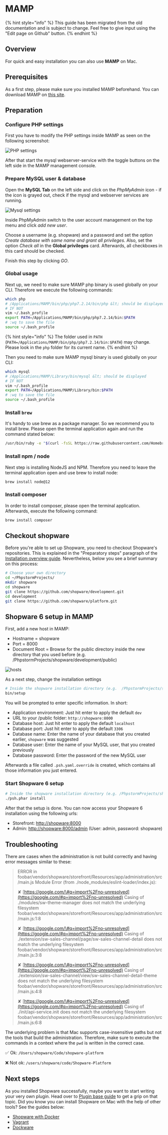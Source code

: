 # MAMP

{% hint style="info" %}
This guide has been migrated from the old documentation and is subject to change. Feel free to give input using the "Edit page on Github" button.
{% endhint %}

## Overview

For quick and easy installation you can also use **MAMP** on Mac.

## Prerequisites

As a first step, please make sure you installed MAMP beforehand. You can download MAMP on [this site](https://www.mamp.info/en/downloads/).

## Preparation

### Configure PHP settings

First you have to modify the PHP settings inside MAMP as seen on the following screenshot:

![PHP settings](../../.gitbook/assets/10-mac-os-x-php.png)

After that start the mysql webserver-service with the toggle buttons on the left side in the MAMP management console.

### Prepare MySQL user & database

Open the **MySQL Tab** on the left side and click on the _PhpMyAdmin_ icon - if the icon is grayed out, check if the mysql and webserver services are running.

![Mysql settings](../../.gitbook/assets/10-mac-os-x-mysql.png)

Inside PhpMyAdmin switch to the user account management on the top menu and click _add new user_.

Choose a username \(e.g. shopware\) and a password and set the option _Create database with same name and grant all privileges_. Also, set the option _Check all_ in the **Global privileges** card. Afterwards, all checkboxes in this card should be checked.

Finish this step by clicking _GO_.

### Global usage

Next up, we need to make sure MAMP php binary is used globally on your CLI. Therefore we execute the following commands:

```bash
which php
# /Applications/MAMP/bin/php/php7.2.14/bin/php &lt; should be displayed
# IF NOT
vim ~/.bash_profile
export PATH=/Applications/MAMP/bin/php/php7.2.14/bin:$PATH
# :wq to save the file
source ~/.bash_profile
```

{% hint style="info" %}
The folder used in `PATH` \(`PATH=/Applications/MAMP/bin/php/php7.2.14/bin:$PATH`\) may change. Please look in the `php` folder for its current name.
{% endhint %}

Then you need to make sure MAMP mysql binary is used globally on your CLI:

```bash
which mysql
# /Applications/MAMP/Library/bin/mysql &lt; should be displayed
# IF NOT
vim ~/.bash_profile
export PATH=/Applications/MAMP/Library/bin:$PATH
# :wq to save the file
source ~/.bash_profile
```

### Install `brew`

It's handy to use brew as a package manager. So we recommend you to install brew. Please open the terminal application again and run the command stated below:

```bash
/usr/bin/ruby -e "$(curl -fsSL https://raw.githubusercontent.com/Homebrew/install/master/install)"
```

### Install npm / node

Next step is installing NodeJS and NPM. Therefore you need to leave the terminal application open and use brew to install node:

```bash
brew install node@12
```

### Install composer

In order to install composer, please open the terminal application. Afterwards, execute the following command:

```bash
brew install composer
```

## Checkout shopware

Before you're able to set up Shopware, you need to checkout Shopware's repositories. This is explained in the "Preparatory steps" paragraph of the [Installation overview guide](SHOPWARE/docs/guides/installation/overview.md). Nevertheless, below you see a brief summary on this process:

```bash
# Choose your own directory
cd ~/PhpstormProjects/
mkdir shopware
cd shopware
git clone https://github.com/shopware/development.git
cd development
git clone https://github.com/shopware/platform.git
```

## Shopware 6 setup in MAMP

First, add a new host in MAMP:

* Hostname = shopware
* Port = 8000
* Document Root = Browse for the public directory inside the new directory that you used before \(e.g. /PhpstormProjects/shopware/development/public\)

![hosts](../../.gitbook/assets/10-mac-os-x-net.png)

As a next step, change the installation settings

```bash
# Inside the shopware installation directory (e.g.  /PhpstormProjects/shopware/development)
bin/setup
```

You will be prompted to enter specific information. In short:

* Application environment: Just hit enter to apply the default `dev`
* URL to your /public folder: `http://shopware:8000`
* Database host: Just hit enter to apply the default `localhost`
* Database port: Just hit enter to apply the default `3306`
* Database name: Enter the name of your database that you created earlier, `shopware` was suggested
* Database user: Enter the name of your MySQL user, that you created previously
* Database password: Enter the password of the new MySQL user

Afterwards a file called `.psh.yaml.override` is created, which contains all those information you just entered.

### Start Shopware 6 setup

```bash
# Inside the shopware installation directory (e.g. /PhpstormProjects/shopware/development) 
./psh.phar install
```

After that the setup is done. You can now access your Shopware 6 installation using the following urls: 
<!-- markdown-link-check-disable -->
* Storefront: [http://shopware:8000](http://shopware:8000)
* Admin: [http://shopware:8000/admin](http://shopware:8000/admin) \(User: admin, password: shopware\)
<!-- markdown-link-check-enable -->

## Troubleshooting

There are cases when the administration is not build correctly and having error messages similar to these:

> ERROR in foobar/vendor/shopware/storefront/Resources/app/administration/src/main.js Module Error \(from ./node\_modules/eslint-loader/index.js\):
>
> ✘ [https://google.com/\#q=import%2Fno-unresolved](https://google.com/#q=import%2Fno-unresolved) Casing of ./modules/sw-theme-manager does not match the underlying filesystem  
> foobar/vendor/shopware/storefront/Resources/app/administration/src/main.js:1:8
>
> ✘ [https://google.com/\#q=import%2Fno-unresolved](https://google.com/#q=import%2Fno-unresolved) Casing of ./extension/sw-sales-channel/page/sw-sales-channel-detail does not match the underlying filesystem  
> foobar/vendor/shopware/storefront/Resources/app/administration/src/main.js:3:8
>
> ✘ [https://google.com/\#q=import%2Fno-unresolved](https://google.com/#q=import%2Fno-unresolved) Casing of ./extension/sw-sales-channel/view/sw-sales-channel-detail-theme does not match the underlying filesystem  
> foobar/vendor/shopware/storefront/Resources/app/administration/src/main.js:4:8
>
> ✘ [https://google.com/\#q=import%2Fno-unresolved](https://google.com/#q=import%2Fno-unresolved) Casing of ./init/api-service.init does not match the underlying filesystem  
> foobar/vendor/shopware/storefront/Resources/app/administration/src/main.js:6:8

The underlying problem is that Mac supports case-insensitive paths but not the tools that build the administration. Therefore, make sure to execute the commands in a context where the `pwd` is written in the correct case.

✅ Ok: `/Users/shopware/Code/shopware-platform`

❌ Not ok: `/users/shopware/code/Shopware-Platform`

## Next steps

As you installed Shopware successfully, maybe you want to start writing your very own plugin. Head over to [Plugin base guide](plugin-base-guide.md) to get a grip on that topic. Did you know you can install Shopware on Mac with the help of other tools? See the guides below:

* [Shopware with Docker](Shopware%20with%20Docker.md)
* [Vagrant](vagrant.md)
* [Dockware](dockware.md)


